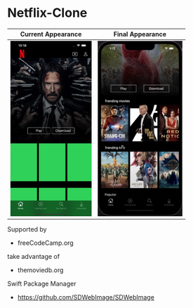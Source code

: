 # Netflix-Clone

Current Appearance         |  Final Appearance
:-------------------------:|:-------------------------:
<img src="current_appearance.png" height="400"> |  <img src="final_appearance.png"  height="400"> 

Supported by
* freeCodeCamp.org

take advantage of
* themoviedb.org

Swift Package Manager
* https://github.com/SDWebImage/SDWebImage

